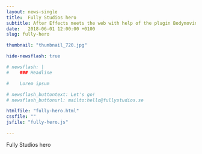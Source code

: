 ```yaml
---
layout: news-single
title:  Fully Studios hero
subtitle: After Effects meets the web with help of the plugin Bodymovin (Lottie)
date:   2018-06-01 12:00:00 +0100
slug: fully-hero

thumbnail: "thumbnail_720.jpg"

hide-newsflash: true

# newsflash: |
#    ### Headline

#    Lorem ipsum

# newsflash_buttontext: Let's go!
# newsflash_buttonurl: mailto:hello@fullystudios.se

htmlfile: "fully-hero.html"
cssfile: ""
jsfile: "fully-hero.js"

---
```

Fully Studios hero
